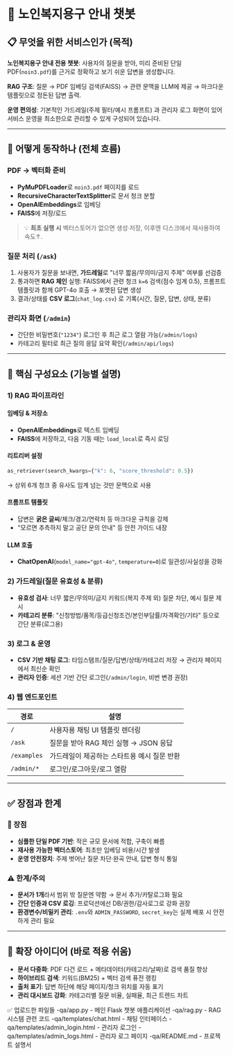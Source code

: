 # 🏥 노인복지용구 안내 챗봇

## 📋 **무엇을 위한 서비스인가 (목적)**

**노인복지용구 안내 전용 챗봇**: 사용자의 질문을 받아, 미리 준비된 단일 PDF(`noin3.pdf`)를 근거로 정확하고 보기 쉬운 답변을 생성합니다.

**RAG 구조**: 질문 → PDF 임베딩 검색(FAISS) → 관련 문맥을 LLM에 제공 → 마크다운 템플릿으로 정돈된 답변 출력.

**운영 편의성**: 기본적인 가드레일(주제 필터/예시 프롬프트) 과 관리자 로그 화면이 있어 서비스 운영을 최소한으로 관리할 수 있게 구성되어 있습니다.

---

## 🔄 **어떻게 동작하나 (전체 흐름)**

### **PDF → 벡터화 준비**

- **PyMuPDFLoader**로 `noin3.pdf` 페이지를 로드
- **RecursiveCharacterTextSplitter**로 문서 청크 분할
- **OpenAIEmbeddings**로 임베딩
- **FAISS**에 저장/로드

> 💡 **최초 실행 시** 벡터스토어가 없으면 생성·저장, 이후엔 디스크에서 재사용하여 속도↑.

### **질문 처리 (`/ask`)**

1. 사용자가 질문을 보내면, **가드레일**로 "너무 짧음/무의미/금지 주제" 여부를 선검증
2. 통과하면 **RAG 체인** 실행: FAISS에서 관련 청크 `k=6` 검색(점수 임계 0.5), 프롬프트 템플릿과 함께 GPT-4o 호출 → 포맷된 답변 생성
3. 결과/상태를 **CSV 로그**(`chat_log.csv`) 로 기록(시간, 질문, 답변, 상태, 분류)

### **관리자 화면 (`/admin`)**

- 간단한 비밀번호(`"1234"`) 로그인 후 최근 로그 열람 가능(`/admin/logs`)
- 카테고리 필터로 최근 질의 응답 요약 확인(`/admin/api/logs`)

---

## 🧩 **핵심 구성요소 (기능별 설명)**

### **1) RAG 파이프라인**

#### **임베딩 & 저장소**
- **OpenAIEmbeddings**로 텍스트 임베딩
- **FAISS**에 저장하고, 다음 기동 때는 `load_local`로 즉시 로딩

#### **리트리버 설정**
```python
as_retriever(search_kwargs={"k": 6, "score_threshold": 0.5})
```
→ 상위 6개 청크 중 유사도 임계 넘는 것만 문맥으로 사용

#### **프롬프트 템플릿**
- 답변은 **굵은 글씨**/체크/경고/연락처 등 마크다운 규칙을 강제
- "모르면 추측하지 말고 공단 문의 안내" 등 안전 가이드 내장

#### **LLM 호출**
- **ChatOpenAI**(`model_name="gpt-4o"`, `temperature=0`)로 일관성/사실성을 강화

### **2) 가드레일(질문 유효성 & 분류)**

- **유효성 검사**: 너무 짧은/무의미/금지 키워드(복지 주제 외) 질문 차단, 예시 질문 제시
- **카테고리 분류**: "신청방법/품목/등급신청조건/본인부담률/자격확인/기타" 등으로 간단 분류(로그용)

### **3) 로그 & 운영**

- **CSV 기반 채팅 로그**: 타임스탬프/질문/답변/상태/카테고리 저장 → 관리자 페이지에서 최신순 확인
- **관리자 인증**: 세션 기반 간단 로그인(`/admin/login`, 비번 변경 권장)

### **4) 웹 엔드포인트**

| 경로 | 설명 |
|------|------|
| `/` | 사용자용 채팅 UI 템플릿 렌더링 |
| `/ask` | 질문을 받아 RAG 체인 실행 → JSON 응답 |
| `/examples` | 가드레일이 제공하는 스타트용 예시 질문 반환 |
| `/admin/*` | 로그인/로그아웃/로그 열람 |

---

## ✅ **장점과 한계**

### **🎯 장점**

- **심플한 단일 PDF 기반**: 작은 규모 문서에 적합, 구축이 빠름
- **재사용 가능한 벡터스토어**: 최초만 임베딩 비용/시간 발생
- **운영 안전장치**: 주제 벗어난 질문 차단·완곡 안내, 답변 형식 통일

### **⚠️ 한계/주의**

- **문서가 1개**라서 범위 밖 질문엔 약함 → 문서 추가/카탈로그화 필요
- **간단 인증과 CSV 로깅**: 프로덕션에선 DB/권한/감사로그로 강화 권장
- **환경변수/비밀키 관리**: `.env`와 `ADMIN_PASSWORD`, `secret_key`는 실제 배포 시 안전하게 관리 필요

---

## 🚀 **확장 아이디어 (바로 적용 쉬움)**

- **문서 다중화**: PDF 다건 로드 + 메타데이터(카테고리/날짜)로 검색 품질 향상
- **하이브리드 검색**: 키워드(BM25) + 벡터 검색 퓨전 랭킹
- **출처 표기**: 답변 하단에 해당 페이지/청크 위치를 자동 표기
- **관리 대시보드 강화**: 카테고리별 질문 비율, 실패율, 최근 트렌드 차트


✅ 업로드한 파일들
-qa/app.py - 메인 Flask 챗봇 애플리케이션
-qa/rag.py - RAG 시스템 관련 코드
-qa/templates/chat.html - 채팅 인터페이스
-qa/templates/admin_login.html - 관리자 로그인
-qa/templates/admin_logs.html - 관리자 로그 페이지
-qa/README.md - 프로젝트 설명서 
